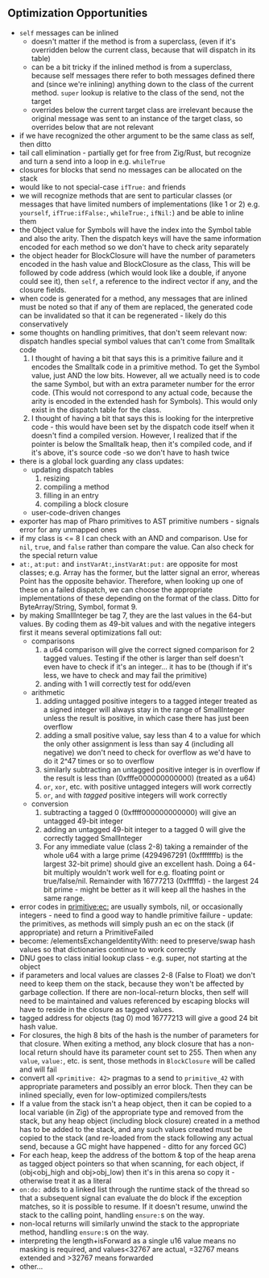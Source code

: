 ## Optimization Opportunities

- `self` messages can be inlined
	- doesn't matter if the method is from a superclass, (even if it's overridden below the current class, because that will dispatch in its table)
	- can be a bit tricky if the inlined method is from a superclass, because self messages there refer to both messages defined there and (since we're inlining) anything down to the class of the current method. `super` lookup is relative to the class of the send, not the target
	- overrides below the current target class are irrelevant because the original message was sent to an instance of the target class, so overrides below that are not relevant
- if we have recognized the other argument to be the same class as self, then ditto
- tail call elimination - partially get for free from Zig/Rust, but recognize and turn a send into a loop in e.g. `whileTrue`
- closures for blocks that send no messages can be allocated on the stack
- would like to not special-case `ifTrue:` and friends
-  we will recognize methods that are sent to particular classes (or messages that have limited numbers of implementations (like 1 or 2) e.g. `yourself`, `ifTrue:ifFalse:`, `whileTrue:`, `ifNil:`) and be able to inline them
- the Object value for Symbols will have the index into the Symbol table and also the arity. Then the dispatch keys will have the same information encoded for each method so we don't have to check arity separately
- the object header for BlockClosure will have the number of parameters encoded in the  hash value and BlockClosure as the class, This will be followed by code address (which would look like a double, if anyone could see it), then `self`, a reference to the indirect vector if any, and the closure fields.
- when code is generated for a method, any messages that are inlined must be noted so that if any of them are replaced, the generated code can be invalidated so that it can be regenerated - likely do this conservatively
- some thoughts on handling primitives, that don't seem relevant now: dispatch handles special symbol values that can't come from Smalltalk code
	1. I thought of having a bit that says this is a primitive failure and it encodes the Smalltalk code in a primitive method. To get the Symbol value, just AND the low bits. However, all we actually need is to code the same Symbol, but with an extra parameter number for the error code. (This would not correspond to any actual code, because the arity is encoded in the extended hash for Symbols). This would only exist in the dispatch table for the class.
	2. I thought of having a bit that says this is looking for the interpretive code - this would have been set by the dispatch code itself when it doesn't find a compiled version. However, I realized that if the pointer is below the Smalltalk heap, then it's compiled code, and if it's above, it's source code -so we don't have to hash twice
- there is a global lock guarding any class updates:
	- updating dispatch tables
		1. resizing
		2. compiling a method
		3. filling in an entry
		4. compiling a block closure
	- user-code-driven changes
- exporter has map of Pharo primitives to AST primitive numbers - signals error for any unmapped ones
- if my class is <= 8 I can check with an AND and comparison. Use for `nil`, `true`, and `false` rather than compare the value. Can also check for the special return value
- `at:`, `at:put:` and `instVarAt:`,`instVarAt:put:` are opposite for most classes; e.g. Array has the former, but the latter signal an error, whereas Point has the opposite behavior. Therefore, when looking up one of these on a failed dispatch, we can choose the appropriate implementations of these depending on the format of the class. Ditto for ByteArray/String, Symbol, format 9.
- by making SmallInteger be tag 7, they are the last values in the 64-but values. By coding them as 49-bit values and with the negative integers first it means several optimizations fall out:
	- comparisons
		1. a u64 comparison will give the correct signed comparison for 2 tagged values. Testing if the other is larger than self doesn't even have to check if it's an integer... it has to be (though if it's less, we have to check and may fail the primitive)
		2. anding with 1 will correctly test for odd/even
	- arithmetic
		1. adding untagged positive integers to a tagged integer treated as a signed integer will always stay in the range of SmallInteger unless the result is positive, in which case there has just been overflow
		2. adding a small positive value, say less than 4 to a value for which the only other assignment is less than say 4 (including all negative) we don't need to check for overflow as we'd have to do it 2^47 times or so to overflow
		3. similarly subtracting  an untagged positive integer is in overflow if the result is less than (0xfffe000000000000) (treated as a u64)
		4. `or`, `xor`, etc. with positive untagged integers will work correctly
		5. `or`, `and` with *tagged* positive integers will work correctly
	- conversion
		1.  subtracting a tagged 0 (0xffff000000000000) will give an untagged 49-bit integer
		2. adding an untagged 49-bit integer to a tagged 0 will give the correctly tagged SmallInteger
		3. For any immediate value (class 2-8) taking a remainder of the whole u64 with a large prime (4294967291 (0xfffffffb) is the largest 32-bit prime) should give an excellent hash. Doing a 64-bit multiply wouldn't work well for e.g. floating point or true/false/nil. Remainder with 16777213 (0xfffffd) - the largest 24 bit prime - might be better as it will keep all the hashes in the same range.
- error codes in <primitive:ec:> are usually symbols, nil, or occasionally integers - need to find a good way to handle primitive failure - update: the primitives, as methods will simply push an ec on the stack (if appropriate) and return a PrimitiveFailed
- become: /elementsExchangeIdentityWith: need to preserve/swap hash values so that dictionaries continue to work correctly
- DNU goes to class initial lookup class - e.g. super, not starting at the object
- if parameters and local values are classes 2-8 (False to Float) we don't need to keep them on the stack, because they won't be affected by garbage collection. If there are non-local-return blocks, then self will need to be maintained and values referenced by escaping blocks will have to reside in the closure as tagged values.
- tagged address for objects (tag 0) mod 16777213 will give a good 24 bit hash value.
-  For closures, the high 8 bits of the hash is the number of parameters for that closure. When exiting a method, any block closure that has a non-local return should have its parameter count set to 255. Then when any `value`, `value:`, etc. is sent, those methods in `BlockClosure` will be called and will fail
- convert all `<primitive: 42>` pragmas to a send to `primitive_42` with appropriate parameters and possibly an error block. Then they can be inlined specially, even for low-optimized compilers/tests
- If a value from the stack isn't a heap object, then it can be copied to a local variable (in Zig) of the appropriate type and removed from the stack, but any heap object (including block closure) created in a method has to be added to the stack, and any such values created must be copied to the stack (and re-loaded from the stack following any actual send, because a GC might have happened - ditto for any forced GC)
- For each heap, keep the address of the bottom & top of the heap arena as tagged object pointers so that when scanning, for each object, if (obj<obj_high and obj>obj_low) then it's in this arena so copy it - otherwise treat it as a literal
- `on:do:` adds to a linked list through the runtime stack of the thread so that a subsequent signal can evaluate the do block if the exception matches, so it is possible to resume. If it doesn't resume, unwind the stack to the calling point, handling `ensure:`s on the way.
- non-local returns will similarly unwind the stack to the appropriate method, handling `ensure:`s on the way.
- interpreting the length+isForward as a single u16 value means no masking is required, and values<32767 are actual, =32767 means extended and >32767 means forwarded
- other...
